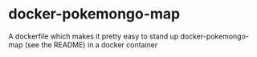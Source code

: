 # docker-pokemongo-map
A dockerfile which makes it pretty easy to stand up docker-pokemongo-map (see the README) in a docker container
